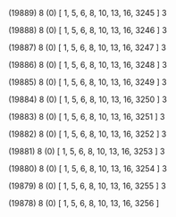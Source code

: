 (19889) 8 (0) [ 1, 5, 6, 8, 10, 13, 16, 3245 ] 3 


(19888) 8 (0) [ 1, 5, 6, 8, 10, 13, 16, 3246 ] 3 


(19887) 8 (0) [ 1, 5, 6, 8, 10, 13, 16, 3247 ] 3 


(19886) 8 (0) [ 1, 5, 6, 8, 10, 13, 16, 3248 ] 3 


(19885) 8 (0) [ 1, 5, 6, 8, 10, 13, 16, 3249 ] 3 


(19884) 8 (0) [ 1, 5, 6, 8, 10, 13, 16, 3250 ] 3 


(19883) 8 (0) [ 1, 5, 6, 8, 10, 13, 16, 3251 ] 3 


(19882) 8 (0) [ 1, 5, 6, 8, 10, 13, 16, 3252 ] 3 


(19881) 8 (0) [ 1, 5, 6, 8, 10, 13, 16, 3253 ] 3 


(19880) 8 (0) [ 1, 5, 6, 8, 10, 13, 16, 3254 ] 3 


(19879) 8 (0) [ 1, 5, 6, 8, 10, 13, 16, 3255 ] 3 


(19878) 8 (0) [ 1, 5, 6, 8, 10, 13, 16, 3256 ]  

